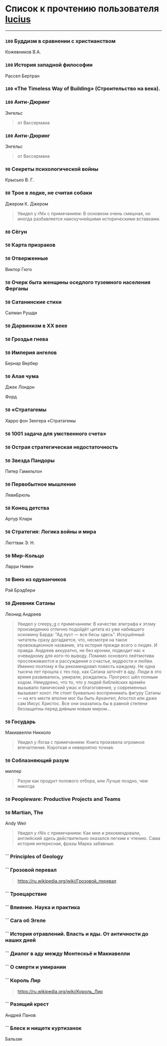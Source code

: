 # Список к прочтению пользователя [lucius](http://gurov.bitbucket.org/)
---

### `100` Буддизм в сравнении с христианством
Кожевников В.А.

### `100` История западной философии
Рассел Бертран

### `100` «The Timeless Way of Building» (Строительство на века).

### `100` Анти-Дюринг
Энгельс
> от Вассермана

### `100` Анти-Дюринг
Энгельс
> от Вассермана

### `90` Секреты психологической войны
Крысько В. Г.

### `80` Трое в лодке, не считая собаки
Джером К. Джером
> Увидел у rNix с примечанием: В основном очень смешная, но иногда разбавляется наискучнейшими историческими вставками.

### `80` Сёгун

### `50` Карта призраков

### `50` Отверженные
Виктор Гюго

### `50` Очерк быта женщины оседлого туземного населения Ферганы

### `50` Сатанинские стихи
Салман Рушди

### `50` Дарвинизм в XX веке

### `50` Гроздья гнева

### `50` Империя ангелов
Бернар Вербер

### `50` Алая чума
Джек Лондон

Форд

### `50` «Стратагемы
Харро фон Зенгера «Стратагемы

### `50` 1001 задача для умственного счета»

### `50` Острая стратегическая недостаточность

### `50` Звезда Пандоры
Питер Гамильтон

### `50` Первобытное мышление
ЛевиБрюль

### `50` Конец детства
Артур Кларк

### `50` Стратегия: Логика войны и мира
Люттвак Э. Н.

### `50` Мир-Кольцо
Ларри Нивен

### `50` Вино из одуванчиков
Рэй Брэдбери

### `50` Дневник Сатаны
Леонид Андреев
> Увидел у creepy_g с примечанием: В качестве эпиграфа к этому произведению отлично подойдёт цитата из уже набившего оскомину Барда: "Ад пуст — все бесы здесь".
> Искушённый читатель сразу догадается, что, несмотря на такое провокационное название, эта история  прежде всего о людях. И правда. Андреев аккуратно, не без иронии, подводит нас к очевидному для кого-то выводу. Помимо основого лейтмотива прослеживаются и рассуждения о счастье, мудрости и любви. Именно поэтому я бы рекомендовал повесть каждому.
> Не одна тысяча лет прошла с тех пор, как Сатана заточёт в аду. Люди в это время развивались, умирали, рождались. Прогресс шёл полным ходом. Немудрено, что то, что у людей библейских времён вызывало панический ужас и благоговение, у современных вызывает хохот. 
> Не стоит буквально воспринимать фигуру Сатаны — на его месте вполне мог бы быть Архангел, Апостол или даже сам Иисус Христос. Все они оказались бы в равной степени беззащитны перед дивным новым миром...

### `50` Государь
Макиавелли Никколо
> Увидел у iforaa с примечанием: Книга произвела огромное впечатление. Короткая и невероятно точная.

### `50` Соблазняющий разум
миллер
> Разум как продукт полового отбора, или Лучше поздно, чем никогда

### `50` Peopleware: Productive Projects and Teams

### `50` Martian, The
Andy Weir
> Увидел у rNix с примечанием: Как мне и рекомендовали, английский здесь действительно оказался легким к чтению. 
> Сама история интересная, фразы Марка забавные.

### `` Principles of Geology

### `` Грозовой перевал
> https://ru.wikipedia.org/wiki/Грозовой_перевал

### `` Троецарствие

### `` Влияние. Наука и практика

### `` Сага об Эгеле

### `` История отравлений. Власть и яды. От античности до наших дней

### `` Диалог в аду между Монтескьё и Макиавелли

### `` О смерти и умирании

### `` Король Лир
> https://ru.wikipedia.org/wiki/Король_Лир

### `` Разящий крест
Андрей Панов

### `` Блеск и нищетк куртизанок
Бальзак

